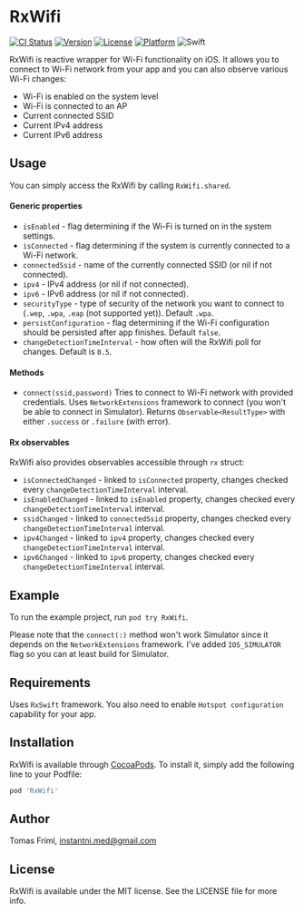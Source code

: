 # RxWifi

[![CI Status](http://img.shields.io/travis/3ph/RxWifi.svg?style=flat)](https://travis-ci.org/3ph/RxWifi)
[![Version](https://img.shields.io/cocoapods/v/RxWifi.svg?style=flat)](http://cocoapods.org/pods/RxWifi)
[![License](https://img.shields.io/cocoapods/l/RxWifi.svg?style=flat)](http://cocoapods.org/pods/RxWifi)
[![Platform](https://img.shields.io/cocoapods/p/RxWifi.svg?style=flat)](http://cocoapods.org/pods/RxWifi)
![Swift](https://img.shields.io/badge/in-swift4.2-orange.svg)

RxWifi is reactive wrapper for Wi-Fi functionality on iOS.
It allows you to connect to Wi-Fi network from your app and you can also observe various Wi-Fi changes:

- Wi-Fi is enabled on the system level
- Wi-Fi is connected to an AP
- Current connected SSID
- Current IPv4 address
- Current IPv6 address

## Usage

You can simply access the RxWifi by calling `RxWifi.shared`.

#### Generic properties

- `isEnabled` - flag determining if the Wi-Fi is turned on in the system settings.
- `isConnected` - flag determining if the system is currently connected to a Wi-Fi network.
- `connectedSsid` - name of the currently connected SSID (or nil if not connected).
- `ipv4` - IPv4 address (or nil if not connected).
- `ipv6` - IPv6 address (or nil if not connected).
- `securityType` - type of security of the network you want to connect to (`.wep`, `.wpa`, `.eap` (not supported yet)). Default `.wpa`.
- `persistConfiguration` - flag determining if the Wi-Fi configuration should be persisted after app finishes. Default `false`.
- `changeDetectionTimeInterval` - how often will the RxWifi poll for changes. Default is `0.5`.

#### Methods

- `connect(ssid,password)`
Tries to connect to Wi-Fi network with provided credentials. Uses `NetworkExtensions` framework to connect (you won't be able to connect in Simulator). Returns `Observable<ResultType>` with either `.success` or `.failure` (with error).

#### Rx observables

RxWifi also provides observables accessible through `rx` struct:

- `isConnectedChanged` - linked to `isConnected` property, changes checked every `changeDetectionTimeInterval` interval.
- `isEnabledChanged` - linked to `isEnabled` property, changes checked every `changeDetectionTimeInterval` interval.
- `ssidChanged` - linked to `connectedSsid` property, changes checked every `changeDetectionTimeInterval` interval.
- `ipv4Changed` - linked to `ipv4` property, changes checked every `changeDetectionTimeInterval` interval.
- `ipv6Changed` - linked to `ipv6` property, changes checked every `changeDetectionTimeInterval` interval.

## Example

To run the example project, run `pod try RxWifi`.

Please note that the `connect(:)` method won't work Simulator since it depends on the `NetworkExtensions` framework. I've added `IOS_SIMULATOR` flag so you can at least build for Simulator.

## Requirements

Uses `RxSwift` framework. You also need to enable `Hotspot configuration` capability for your app.

## Installation

RxWifi is available through [CocoaPods](http://cocoapods.org). To install
it, simply add the following line to your Podfile:

```ruby
pod 'RxWifi'
```

## Author

Tomas Friml, instantni.med@gmail.com

## License

RxWifi is available under the MIT license. See the LICENSE file for more info.
